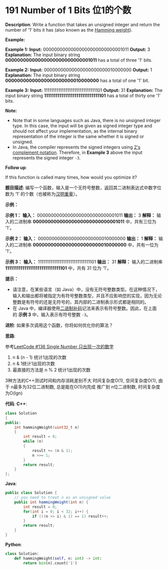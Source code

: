 # 191 Number of 1 Bits 位1的个数

__Description__:
Write a function that takes an unsigned integer and return the number of '1' bits it has (also known as the [Hamming weight](http://en.wikipedia.org/wiki/Hamming_weight)).

**Example:**

**Example 1:**
**Input:** 00000000000000000000000000001011
**Output:** 3
**Explanation:** The input binary string **00000000000000000000000000001011** has a total of three '1' bits.

**Example 2:**
**Input:** 00000000000000000000000010000000
**Output:** 1
**Explanation:** The input binary string **00000000000000000000000010000000** has a total of one '1' bit.

**Example 3:**
**Input:** 11111111111111111111111111111101
**Output:** 31
**Explanation:** The input binary string **11111111111111111111111111111101** has a total of thirty one '1' bits.

**Note:**

* Note that in some languages such as Java, there is no unsigned integer type. In this case, the input will be given as signed integer type and should not affect your implementation, as the internal binary representation of the integer is the same whether it is signed or unsigned.
* In Java, the compiler represents the signed integers using [2's complement notation](https://en.wikipedia.org/wiki/Two%27s_complement). Therefore, in **Example 3** above the input represents the signed integer `-3`.

**Follow up**:

If this function is called many times, how would you optimize it?

__题目描述__:
编写一个函数，输入是一个无符号整数，返回其二进制表达式中数字位数为 ‘1’ 的个数（也被称为[汉明重量](https://baike.baidu.com/item/%E6%B1%89%E6%98%8E%E9%87%8D%E9%87%8F)）。

**示例：**

**示例 1：**
**输入：** 00000000000000000000000000001011
**输出：** 3
**解释：** 输入的二进制串 **00000000000000000000000000001011** 中，共有三位为 '1'。

**示例 2：**
**输入：** 00000000000000000000000010000000
**输出：** 1
**解释：** 输入的二进制串 **00000000000000000000000010000000** 中，共有一位为 '1'。

**示例 3：**
**输入：** 11111111111111111111111111111101
**输出：** 31
**解释：** 输入的二进制串 **11111111111111111111111111111101** 中，共有 31 位为 '1'。

**提示：**

* 请注意，在某些语言（如 Java）中，没有无符号整数类型。在这种情况下，输入和输出都将被指定为有符号整数类型，并且不应影响您的实现，因为无论整数是有符号的还是无符号的，其内部的二进制表示形式都是相同的。
* 在 Java 中，编译器使用[二进制补码](https://baike.baidu.com/item/%E4%BA%8C%E8%BF%9B%E5%88%B6%E8%A1%A5%E7%A0%81/5295284)记法来表示有符号整数。因此，在上面的 **示例 3** 中，输入表示有符号整数 `-3`。

**进阶**:
如果多次调用这个函数，你将如何优化你的算法？

__思路__:

参考[LeetCode #136 Single Number 只出现一次的数字](https://www.jianshu.com/p/d8050ac9d91d)

1. n & (n - 1) 统计1出现的次数
2. n & 1统计1出现的次数
3. 最直接的方法是 n % 2 统计1出现的次数

3种方法的C++测试时间和内存消耗差别不大
时间复杂度O(1), 空间复杂度O(1), 由于 n最多为32位二进制数, 总是能在O(1)内完成
推广到 n位二进制数, 时间复杂度为O(lgn)

__代码__:
__C++__:

```C++
class Solution 
{
public:
    int hammingWeight(uint32_t n) 
    {
        int result = 0;
        while (n) 
        {
            result += (n & 1);
            n >>= 1;
        }
        return result;
    }
};
```

__Java__:

```Java
public class Solution {
    // you need to treat n as an unsigned value
    public int hammingWeight(int n) {
        int result = 0;
        for(int i = 0; i < 32; i++) {
            if (((n >> i) & 1) == 1) result++;
        }    
        return result;
    }
}
```

__Python__:

```Python
class Solution:
    def hammingWeight(self, n: int) -> int:
        return bin(n).count('1')
```
